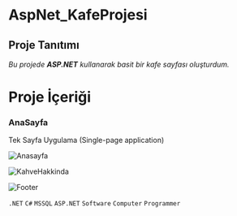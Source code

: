 # AspNet_KafeProjesi

## Proje Tanıtımı 

*Bu projede **ASP.NET** kullanarak basit bir kafe sayfası oluşturdum.*

# Proje İçeriği #

### AnaSayfa
Tek Sayfa Uygulama (Single-page application)

![Anasayfa](https://github.com/emreilhangithub/AspNet_KafeProjesi/tree/master/AspNet_KafeProjesi/Resimler/Anasayfa.png)


![KahveHakkinda](https://github.com/emreilhangithub/AspNet_KafeProjesi/tree/master/AspNet_KafeProjesi/Resimler/KahveHakkinda.png)


![Footer](https://github.com/emreilhangithub/AspNet_KafeProjesi/tree/master/AspNet_KafeProjesi/Resimler/Footer.png)

```.NET``` ```C#``` ```MSSQL```  ```ASP.NET``` ```Software``` ```Computer``` ```Programmer```